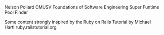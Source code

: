Nelson Pollard
CMUSV
Foundations of Software Engineering
Super Funtime Pool Finder

Some content strongly inspired by the Ruby on Rails Tutorial by Michael Hartl
ruby.railstutorial.org
